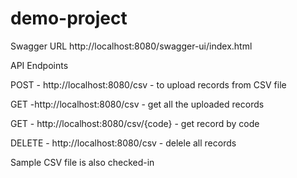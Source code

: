 # demo-project

Swagger URL
http://localhost:8080/swagger-ui/index.html

API Endpoints

POST - http://localhost:8080/csv  - to upload records from CSV file

GET -http://localhost:8080/csv - get all the uploaded records

GET - http://localhost:8080/csv/{code} - get record by code

DELETE - http://localhost:8080/csv - delele all records

Sample CSV file is also checked-in 
